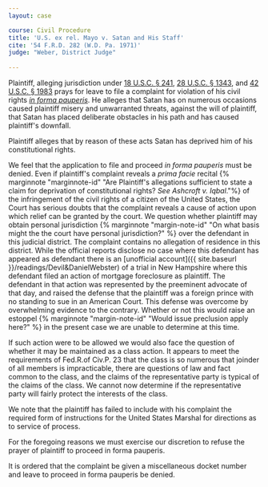 ```yaml
---
layout: case

course: Civil Procedure 
title: 'U.S. ex rel. Mayo v. Satan and His Staff'
cite: '54 F.R.D. 282 (W.D. Pa. 1971)'
judge: "Weber, District Judge"
    
---
```


Plaintiff, alleging jurisdiction under [18 U.S.C. § 241](https://www.law.cornell.edu/uscode/text/18/241), [28 U.S.C. § 1343](https://www.law.cornell.edu/uscode/text/28/1343), and [42 U.S.C. § 1983](https://www.law.cornell.edu/uscode/text/42/1983) prays for leave to file a complaint for violation of his civil rights [_in forma pauperis_](https://www.law.cornell.edu/rules/frap/rule_24). He alleges that Satan has on numerous occasions caused plaintiff misery and unwarranted threats, against the will of plaintiff, that Satan has placed deliberate obstacles in his path and has caused plaintiff's downfall.

Plaintiff alleges that by reason of these acts Satan has deprived him of his constitutional rights.

We feel that the application to file and proceed _in forma pauperis_ must be denied. Even if plaintiff's complaint reveals a _prima facie_ recital {% marginnote "marginnote-id" "Are Plaintiff's allegations sufficient to state a claim for deprivation of constitutional rights? _See_ _Ashcroft v. Iqbal_."%} of the infringement of the civil rights of a citizen of the United States, the Court has serious doubts that the complaint reveals a cause of action upon which relief can be granted by the court. We question whether plaintiff may obtain personal jurisdiction {% marginnote "margin-note-id" "On what basis might the the court have personal jurisdiction?" %} over the defendant in this judicial district. The complaint contains no allegation of residence in this district. While the official reports disclose no case where this defendant has appeared as defendant there is an [unofficial account]({{ site.baseurl }}/readings/Devil&DanielWebster) of a trial in New Hampshire where this defendant filed an action of mortgage foreclosure as plaintiff. The defendant in that action was represented by the preeminent advocate of that day, and raised the defense that the plaintiff was a foreign prince with no standing to sue in an American Court. This defense was overcome by overwhelming evidence to the contrary. Whether or not this would raise an estoppel {% marginnote "margin-note-id" "Would issue preclusion apply here?" %} in the present case we are unable to determine at this time.

If such action were to be allowed we would also face the question of whether it may be maintained as a class action. It appears to meet the requirements of Fed.R.of Civ.P. 23 that the class is so numerous that joinder of all members is impracticable, there are questions of law and fact common to the class, and the claims of the representative party is typical of the claims of the class. We cannot now determine if the representative party will fairly protect the interests of the class.

We note that the plaintiff has failed to include with his complaint the required form of instructions for the United States Marshal for directions as to service of process.

For the foregoing reasons we must exercise our discretion to refuse the prayer of plaintiff to proceed in forma pauperis.

It is ordered that the complaint be given a miscellaneous docket number and leave to proceed in forma pauperis be denied.